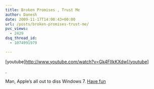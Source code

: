 ```yaml
---
title: Broken Promises , Trust Me
author: Danesh
date: 2009-11-17T14:00:43+00:00
url: /posts/broken-promises-trust-me/
pvc_views:
  - 2429
dsq_thread_id:
  - 1074991979

---
```

[youtube]http://www.youtube.com/watch?v=Gk4FIIkKXdw[/youtube]

.

Man, Apple&#8217;s all out to diss Windows 7. [Have fun][1]

 [1]: http://www.apple.com/getamac/ads/